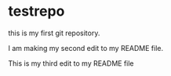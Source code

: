 # testrepo

this is my first git repository.

I am making my second edit to my README file. 

This is my third edit to my README file 